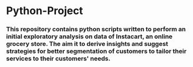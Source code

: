 # Python-Project
### This repository contains python scripts written to perform an initial exploratory analysis on data of Instacart, an online grocery store. The aim it to derive insights and suggest strategies for better segmentation of customers to tailor their services to their customers' needs. 

